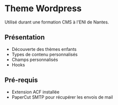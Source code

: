 # Theme Wordpress

Utilisé durant une formation CMS à l'ENI de Nantes.

## Présentation

* Découverte des thèmes enfants
* Types de contenu personnalisés
* Champs personnalisés
* Hooks

## Pré-requis

* Extension ACF installée
* PaperCut SMTP pour récupérer les envois de mail